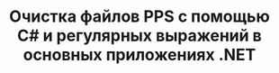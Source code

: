 ---
############################# Static ############################
layout: "auto-gen-gist"
draft: false
path: "ru/redaction/net/regex/pps"
otherformats: CSV DOC DOCM DOCX DOT DOTM DOTX PDF POT POTM PPSM PPSX PPT PPTM PPTX RTF XLS XLSM XLSX XLT XLTM XLTX  

############################# Head ############################
head_title: "Редактирование документов PPS с использованием регулярных выражений через ядро ​​.NET"
head_description: "Исключайте конфиденциальную информацию с помощью регулярных выражений из документов разных форматов."

############################# Header ############################
title: "Очистка файлов PPS с помощью C# и регулярных выражений в основных приложениях .NET"
description: "Поиск и удаление конфиденциальной информации из документов, электронных таблиц и презентаций Office и OpenOffice, а также PPS в Windows, Linux и macOS."

################### SubMenu/Download Button #####################
submenu:
    enable: true

############################# About ############################
about:
    enable: true
    title: "Редактирование текста документа для .NET API"
    content: |
        Единый независимый от формата интерфейс для очистки конфиденциальной и секретной информации из документов и изображений PDF, Word, Excel, PowerPoint, включая возможность изменять метаданные и удалять комментарии. С помощью инструмента GroupDocs.Redaction for .NET вы можете отредактировать секретную информацию и сохранить отредактированный документ в PDF, преобразовав все страницы в растровые изображения или сохранить документ в исходном формате для дальнейшего редактирования.

############################# Steps ############################
steps:
    enable: true
    title_left: "Редактировать текст из PPS с помощью регулярных выражений через C#"
    content_left: |
        [GroupDocs.Redaction](ru//redaction/net/) позволяет разработчикам .NET использовать все возможности регулярных выражений для редактирования файла PPS с помощью нескольких простых шагов.

        *   Создайте экземпляр класса [Redactor](https://apireference.groupdocs.com/redaction/net/groupdocs.redaction/redactor) и загрузите файл PPS
        *   Создайте экземпляр класса [RegexRedaction](https://apireference.groupdocs.com/redaction/net/groupdocs.redaction.redactions/regexredaction), чтобы найти и заменить текст
        *   Вызов метода [Redactor.Apply](https://apireference.groupdocs.com/redaction/net/groupdocs.redaction/redactor/methods/apply/index) с объектом RegexRedaction
        
    title_right: "Начните работу с Redaction API"
    content_right: |
        Установите из командной строки как ```nuget install GroupDocs.Redaction``` или через консоль диспетчера пакетов Visual Studio с ```Install-Package GroupDocs.Redaction```. 
        Кроме того, вы можете получить автономный установщик MSI или библиотеки DLL в файле ZIP из [загрузки](https://downloads.groupdocs.com/redaction/net) и указать его в своем проекте вручную.  
        
    code: |
        ```cs
        using (Redactor redactor = new Redactor(@"sample.pps"))
        {
        	redactor.Apply(new RegexRedaction("\\d{2}\\s*\\d{2}[^\\d]*\\d{6}", new ReplacementOptions(System.Drawing.Color.Blue)));
        	redactor.Save();
        }
        ```

############################# Demos ############################
demos:
    enable: true
############################# About Formats ############################
about_formats:
    enable: true
############################# More Formats ############################
more_formats:
    enable: true

############################# Back to top ###############################
back_to_top:
    enable: true
---